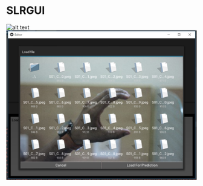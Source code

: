 # SLRGUI
![alt text](https://github.com/sajanraj/SLRGUI/blob/master/gui_1.jpghttps://github.com/sajanraj/SLRGUI/blob/master/gui_1.jpg)
![alt text](/gui_2.jpg)

